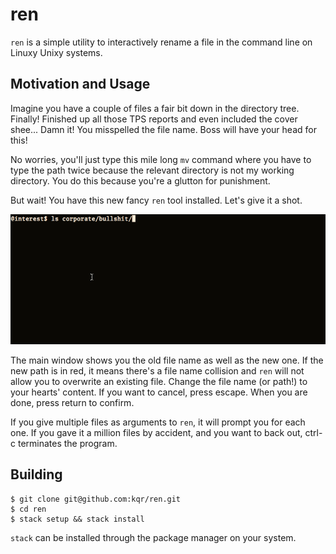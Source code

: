 ren
===

`ren` is a simple utility to interactively rename a file in the command line
on Linuxy Unixy systems.


Motivation and Usage
--------------------

Imagine you have a couple of files a fair bit down in the directory tree.
Finally! Finished up all those TPS reports and even included the cover shee...
Damn it! You misspelled the file name. Boss will have your head for this!

No worries, you'll just type this mile long `mv` command where you have to type the
path twice because the relevant directory is not my working directory. You do this
because you're a glutton for punishment.

But wait! You have this new fancy `ren` tool installed. Let's give it a shot.

![animation of ren](screenshots/ren_0.2.0.gif)

The main window shows you the old file name as well as the new one. If the new
path is in red, it means there's a file name collision and `ren` will not allow
you to overwrite an existing file. Change the file name (or path!) to your
hearts' content. If you want to cancel, press escape. When you are done, press
return to confirm.

If you give multiple files as arguments to `ren`, it will prompt you for each
one. If you gave it a million files by accident, and you want to back out,
ctrl-c terminates the program.


Building
--------

```
$ git clone git@github.com:kqr/ren.git
$ cd ren
$ stack setup && stack install
```

`stack` can be installed through the package manager on your system.


